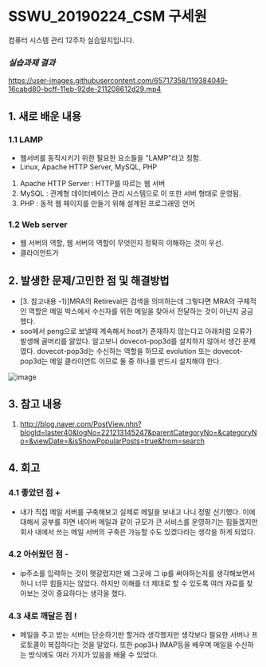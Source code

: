 # SSWU_20190224_CSM 구세원 

컴퓨터 시스템 관리 12주차 실습일지입니다.

### *실습과제 결과*


https://user-images.githubusercontent.com/65717358/119384049-16cabd80-bcff-11eb-92de-211208612d29.mp4


 
## 1. 새로 배운 내용

### 1.1 LAMP 
- 웹서버를 동작시키기 위한 필요한 요소들을 "LAMP"라고 칭함. 
- Linux, Apache HTTP Server, MySQL, PHP
 1) Apache HTTP Server : HTTP를 따르는 웹 서버
 2) MySQL : 관계형 데이터베이스 관리 시스템으로 이 또한 서버 형태로 운영됨.
 3) PHP : 동적 웹 페이지를 만들기 위해 설계된 프로그래밍 언어 


### 1.2 Web server
- 웹 서버의 역할, 웹 서버의 역할이 무엇인지 정확히 이해하는 것이 우선. 
- 클라이언트가 


## 2. 발생한 문제/고민한 점 및 해결방법

- [3. 참고내용 -1)]MRA의 Retireval은 검색을 의미하는데 그렇다면 MRA의 구체적인 역할은 메일 박스에서 수신자를 위한 메일을 찾아서 전달하는 것이 아닌지 궁금했다. 
- soo에서 peng으로 보낼때 계속해서 host가 존재하지 않는다고 아래처럼 오류가 발생해 골머리를 앓았다. 알고보니 dovecot-pop3d를 설치하지 않아서 생긴 문제였다. dovecot-pop3d는 수신하는 역할을 하므로 evolution 또는 dovecot-pop3d는 메일 클라이언트 이므로 둘 중 하나를 반드시 설치해야 한다.

![image](https://user-images.githubusercontent.com/65717358/119384370-922c6f00-bcff-11eb-923d-ddfea0342775.png)

 

## 3. 참고 내용

1) http://blog.naver.com/PostView.nhn?blogId=laster40&logNo=221213145247&parentCategoryNo=&categoryNo=&viewDate=&isShowPopularPosts=true&from=search


## 4. 회고    
    
### 4.1 좋았던 점 +
	
- 내가 직접 메일 서버를 구축해보고 실제로 메일을 보내고 나니 정말 신기했다. 이에 대해서 공부를 하면 네이버 메일과 같이 규모가 큰 서비스를 운영하기는 힘들겠지만 회사 내에서 쓰는 메일 서버의 구축은 가능할 수도 있겠다라는 생각을 하게 되었다. 

### 4.2 아쉬웠던 점 -
	
- ip주소를 입력하는 것이 헷갈렸지만 왜 그곳에 그 ip를 써야하는지를 생각해보면서 하니 너무 힘들지는 않았다. 하지만 이해를 더 제대로 할 수 있도록 여러 자료를 찾아보는 것이 중요하다는 생각을 했다.  

### 4.3 새로 깨달은 점 !

- 메일을 주고 받는 서버는 단순하기만 할거라 생각했지만 생각보다 필요한 서버나 프로토콜이 복잡하다는 것을 알았다. 또한 pop3나 IMAP등을 배우며 메일을 수신하는 방식에도 여러 가지가 있음을 배울 수 있었다. 
